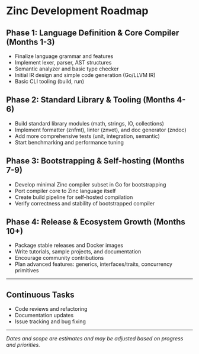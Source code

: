 # Zinc Development Roadmap

## Phase 1: Language Definition & Core Compiler (Months 1-3)

- Finalize language grammar and features
- Implement lexer, parser, AST structures
- Semantic analyzer and basic type checker
- Initial IR design and simple code generation (Go/LLVM IR)
- Basic CLI tooling (build, run)

## Phase 2: Standard Library & Tooling (Months 4-6)

- Build standard library modules (math, strings, IO, collections)
- Implement formatter (znfmt), linter (znvet), and doc generator (zndoc)
- Add more comprehensive tests (unit, integration, semantic)
- Start benchmarking and performance tuning

## Phase 3: Bootstrapping & Self-hosting (Months 7-9)

- Develop minimal Zinc compiler subset in Go for bootstrapping
- Port compiler core to Zinc language itself
- Create build pipeline for self-hosted compilation
- Verify correctness and stability of bootstrapped compiler

## Phase 4: Release & Ecosystem Growth (Months 10+)

- Package stable releases and Docker images
- Write tutorials, sample projects, and documentation
- Encourage community contributions
- Plan advanced features: generics, interfaces/traits, concurrency primitives

---

## Continuous Tasks

- Code reviews and refactoring
- Documentation updates
- Issue tracking and bug fixing

---

*Dates and scope are estimates and may be adjusted based on progress and priorities.*